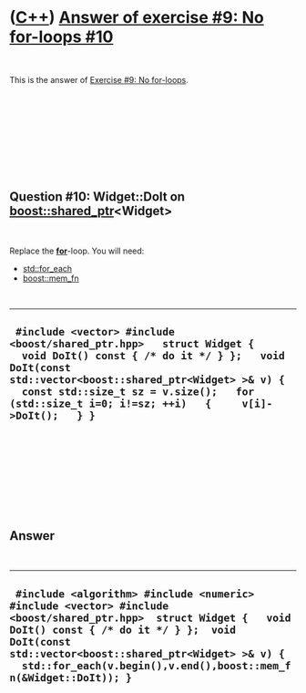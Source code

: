 
 

 

 

 

 

([C++](Cpp.md)) [Answer of exercise \#9: No for-loops \#10](CppExerciseNoForLoopsAnswer10.md)
===============================================================================================

 

This is the answer of [Exercise \#9: No
for-loops](CppExerciseNoForLoops.md).

 

 

 

 

 

Question \#10: Widget::DoIt on [boost::shared\_ptr](CppShared_ptr.md)&lt;Widget&gt;
------------------------------------------------------------------------------------

 

Replace the **[for](CppFor.md)**-loop. You will need:

-   [std::for\_each](CppFor_each.md)
-   [boost::mem\_fn](CppMem_fn.md)

 

  ----------------------------------------------------------------------------------------------------------------------------------------------------------------------------------------------------------------------------------------------------------------------------------
  ` #include <vector> #include <boost/shared_ptr.hpp>   struct Widget {   void DoIt() const { /* do it */ } };   void DoIt(const std::vector<boost::shared_ptr<Widget> >& v) {   const std::size_t sz = v.size();   for (std::size_t i=0; i!=sz; ++i)   {     v[i]->DoIt();   } }`
  ----------------------------------------------------------------------------------------------------------------------------------------------------------------------------------------------------------------------------------------------------------------------------------

 

 

 

 

 

Answer
------

 

  ----------------------------------------------------------------------------------------------------------------------------------------------------------------------------------------------------------------------------------------------------------------------------------------
  ` #include <algorithm> #include <numeric> #include <vector> #include <boost/shared_ptr.hpp>  struct Widget {   void DoIt() const { /* do it */ } };  void DoIt(const std::vector<boost::shared_ptr<Widget> >& v) {   std::for_each(v.begin(),v.end(),boost::mem_fn(&Widget::DoIt)); }`
  ----------------------------------------------------------------------------------------------------------------------------------------------------------------------------------------------------------------------------------------------------------------------------------------

 

 

 

 

 

 

